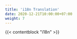 ```yaml
---
title: 'i18n Translation'
date: 2020-12-21T10:00:00+07:00
weight: 7
---
```


{{< contentblock "i18n" >}}
